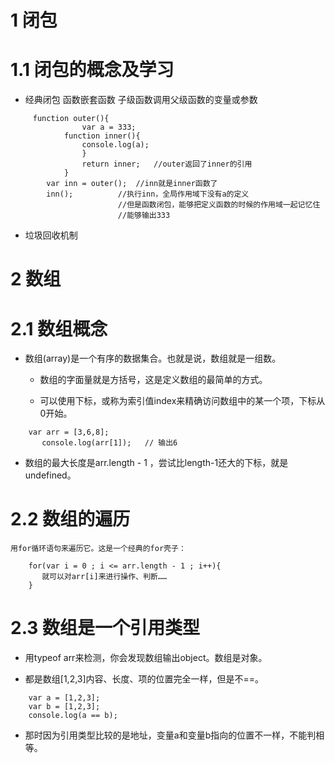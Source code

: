 # 1 闭包

# 1.1 闭包的概念及学习

*   经典闭包
    函数嵌套函数  子级函数调用父级函数的变量或参数   
```
     function outer(){
				var a = 333;
			function inner(){
				console.log(a);
				}
				return inner;	//outer返回了inner的引用
			}
		var inn = outer();	//inn就是inner函数了
		inn();			//执行inn，全局作用域下没有a的定义
						//但是函数闭包，能够把定义函数的时候的作用域一起记忆住
						//能够输出333
```

*	垃圾回收机制

# 2 数组

# 2.1 数组概念

*	数组(array)是一个有序的数据集合。也就是说，数组就是一组数。

	+	数组的字面量就是方括号，这是定义数组的最简单的方式。

	+	可以使用下标，或称为索引值index来精确访问数组中的某一个项，下标从0开始。

```
	var arr = [3,6,8];
	   console.log(arr[1]);   // 输出6

``` 

*	数组的最大长度是arr.length - 1 ，尝试比length-1还大的下标，就是undefined。

# 2.2 数组的遍历

	用for循环语句来遍历它。这是一个经典的for壳子：
```
 	for(var i = 0 ; i <= arr.length - 1 ; i++){
	   就可以对arr[i]来进行操作、判断……	
	}
```

# 2.3 数组是一个引用类型

*	用typeof arr来检测，你会发现数组输出object。数组是对象。

*	都是数组[1,2,3]内容、长度、项的位置完全一样，但是不==。
```
 	var a = [1,2,3];
 	var b = [1,2,3];
 	console.log(a == b);
```
*	那时因为引用类型比较的是地址，变量a和变量b指向的位置不一样，不能判相等。



